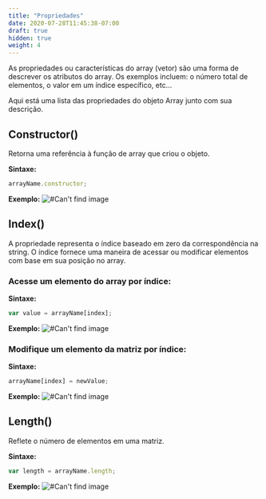 ```yaml
---
title: "Propriedades"
date: 2020-07-28T11:45:38-07:00
draft: true
hidden: true
weight: 4
---
```


As propriedades ou características do array (vetor) são uma forma de descrever os atributos do array. Os exemplos incluem: o número total de elementos, o valor em um índice específico, etc...

Aqui está uma lista das propriedades do objeto Array junto com sua descrição.

## Constructor()

Retorna uma referência à função de array que criou o objeto.

**Sintaxe:**
```javascript
arrayName.constructor;
```

**Exemplo:**
![#Can't find image](../../img/constructor.png)

## Index()

A propriedade representa o índice baseado em zero da correspondência na string. O índice fornece uma maneira de acessar ou modificar elementos com base em sua posição no array.

### Acesse um elemento do array por índice:

**Sintaxe:**
```javascript
var value = arrayName[index];
```

**Exemplo:**
![#Can't find image](../../img/indexaccess.png)

### Modifique um elemento da matriz por índice:

**Sintaxe:**
```javascript
arrayName[index] = newValue;
```

**Exemplo:**
![#Can't find image](../../img/indexmodify.png)

## Length() 
Reflete o número de elementos em uma matriz.

**Sintaxe:**
```javascript
var length = arrayName.length;
```

**Exemplo:**
![#Can't find image](../../img/length.png)
